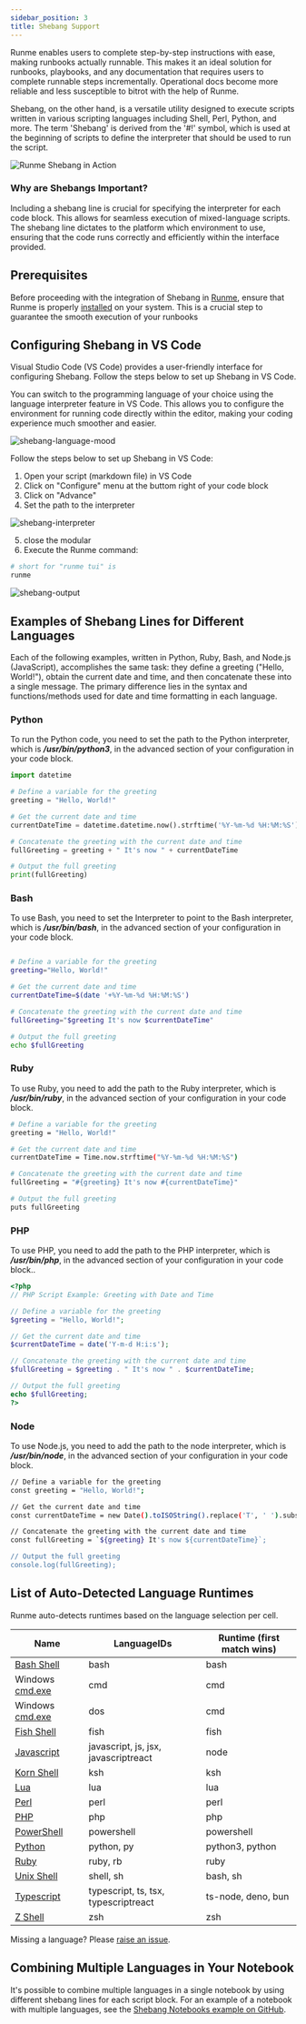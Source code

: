 ```yaml
---
sidebar_position: 3
title: Shebang Support
---
```


Runme enables users to complete step-by-step instructions with ease, making runbooks actually runnable. This makes it an ideal solution for runbooks, playbooks, and any documentation that requires users to complete runnable steps incrementally. Operational docs become more reliable and less susceptible to bitrot with the help of Runme.

Shebang, on the other hand, is a versatile utility designed to execute scripts written in various scripting languages including Shell, Perl, Python, and more. The term 'Shebang' is derived from the '#!' symbol, which is used at the beginning of scripts to define the interpreter that should be used to run the script.

![Runme Shebang in Action](../../static/img/runme-shebang.png)

### Why are Shebangs Important?

Including a shebang line is crucial for specifying the interpreter for each code block. This allows for seamless execution of mixed-language scripts. The shebang line dictates to the platform which environment to use, ensuring that the code runs correctly and efficiently within the interface provided.

## Prerequisites

Before proceeding with the integration of Shebang in [Runme](https://docs.runme.dev/install#runme-cli), ensure that Runme is properly [installed](https://docs.runme.dev/install#runme-cli) on your system. This is a crucial step to guarantee the smooth execution of your runbooks

## Configuring Shebang in VS Code

Visual Studio Code (VS Code) provides a user-friendly interface for configuring Shebang. Follow the steps below to set up Shebang in VS Code.

You can switch to the programming language of your choice using the language interpreter feature in VS Code. This allows you to configure the environment for running code directly within the editor, making your coding experience much smoother and easier.

![shebang-language-mood](../../static/img/shebang-language-mood.png)

Follow the steps below to set up Shebang in VS Code:

1. Open your script (markdown file) in VS Code
2. Click on "Configure" menu at the buttom right of your code block
3. Click on "Advance"
4. Set the path to the interpreter

![shebang-interpreter](../../static/img/shebang-interpreters.png)

5. close the modular
6. Execute the Runme command:

```sh
# short for "runme tui" is
runme
```

![shebang-output](../../static/img/shebang-outputt.png)

## Examples of Shebang Lines for Different Languages

Each of the following examples, written in Python, Ruby, Bash, and Node.js (JavaScript), accomplishes the same task: they define a greeting ("Hello, World!"), obtain the current date and time, and then concatenate these into a single message. The primary difference lies in the syntax and functions/methods used for date and time formatting in each language.

### Python

To run the Python code, you need to set the path to the Python interpreter, which is ***/usr/bin/python3***, in the advanced section of your configuration in your code block.

```python
import datetime

# Define a variable for the greeting
greeting = "Hello, World!"

# Get the current date and time
currentDateTime = datetime.datetime.now().strftime('%Y-%m-%d %H:%M:%S')

# Concatenate the greeting with the current date and time
fullGreeting = greeting + " It's now " + currentDateTime

# Output the full greeting
print(fullGreeting)
```

### Bash

To use Bash, you need to set the Interpreter to point to the Bash interpreter, which is ***/usr/bin/bash***, in the advanced section of your configuration in your code block.

```sh

# Define a variable for the greeting
greeting="Hello, World!"

# Get the current date and time
currentDateTime=$(date '+%Y-%m-%d %H:%M:%S')

# Concatenate the greeting with the current date and time
fullGreeting="$greeting It's now $currentDateTime"

# Output the full greeting
echo $fullGreeting
```

### Ruby

To use Ruby, you need to add the path to the Ruby interpreter, which is ***/usr/bin/ruby***, in the advanced section of your configuration in your code block.

```sh
# Define a variable for the greeting
greeting = "Hello, World!"

# Get the current date and time
currentDateTime = Time.now.strftime("%Y-%m-%d %H:%M:%S")

# Concatenate the greeting with the current date and time
fullGreeting = "#{greeting} It's now #{currentDateTime}"

# Output the full greeting
puts fullGreeting
```

### PHP

To use PHP, you need to add the path to the PHP interpreter, which is ***/usr/bin/php***, in the advanced section of your configuration in your code block..

```php { interpreter=/opt/homebrew/bin/php }
<?php
// PHP Script Example: Greeting with Date and Time

// Define a variable for the greeting
$greeting = "Hello, World!";

// Get the current date and time
$currentDateTime = date('Y-m-d H:i:s');

// Concatenate the greeting with the current date and time
$fullGreeting = $greeting . " It's now " . $currentDateTime;

// Output the full greeting
echo $fullGreeting;
?>
```

### Node

To use Node.js, you need to add the path to the node interpreter, which is ***/usr/bin/node***, in the advanced section of your configuration in your code block.

```sh
// Define a variable for the greeting
const greeting = "Hello, World!";

// Get the current date and time
const currentDateTime = new Date().toISOString().replace('T', ' ').substring(0, 19);

// Concatenate the greeting with the current date and time
const fullGreeting = `${greeting} It's now ${currentDateTime}`;

// Output the full greeting
console.log(fullGreeting);
```

## List of Auto-Detected Language Runtimes

Runme auto-detects runtimes based on the language selection per cell.

<table class="text-left">
  <thead>
    <tr>
      <th>Name</th>
      <th>LanguageIDs</th>
      <th>Runtime (first match wins)</th>
    </tr>
  </thead>
  <tbody>
    <tr>
      <td><a target="_blank" href="https://www.gnu.org/software/bash/">Bash Shell</a></td>
      <td>bash</td>
      <td>bash</td>
    </tr>
    <tr>
      <td>Windows <a href="https://learn.microsoft.com/en-us/windows-server/administration/windows-commands/cmd">cmd.exe</a></td>
      <td>cmd</td>
      <td>cmd</td>
    </tr>
    <tr>
      <td>Windows <a href="https://learn.microsoft.com/en-us/windows-server/administration/windows-commands/cmd">cmd.exe</a></td>
      <td>dos</td>
      <td>cmd</td>
    </tr>
    <tr>
      <td><a target="_blank" href="https://fishshell.com/">Fish Shell</a></td>
      <td>fish</td>
      <td>fish</td>
    </tr>
    <tr>
      <td><a target="_blank" href="https://en.wikipedia.org/wiki/JavaScript">Javascript</a></td>
      <td>javascript, js, jsx, javascriptreact</td>
      <td>node</td>
    </tr>
    <tr>
      <td><a target="_blank" href="http://kornshell.com/">Korn Shell</a></td>
      <td>ksh</td>
      <td>ksh</td>
    </tr>
    <tr>
      <td><a target="_blank" href="https://www.lua.org/">Lua</a></td>
      <td>lua</td>
      <td>lua</td>
    </tr>
    <tr>
      <td><a target="_blank" href="https://www.perl.org/">Perl</a></td>
      <td>perl</td>
      <td>perl</td>
    </tr>
    <tr>
      <td><a target="_blank" href="https://www.php.net/">PHP</a></td>
      <td>php</td>
      <td>php</td>
    </tr>
    <tr>
      <td><a target="_blank" href="https://learn.microsoft.com/en-us/powershell/scripting/overview">PowerShell</a></td>
      <td>powershell</td>
      <td>powershell</td>
    </tr>
    <tr>
      <td><a target="_blank" href="https://www.python.org/">Python</a></td>
      <td>python, py</td>
      <td>python3, python</td>
    </tr>
    <tr>
      <td><a target="_blank" href="https://www.ruby-lang.org/en/">Ruby</a></td>
      <td>ruby, rb</td>
      <td>ruby</td>
    </tr>
    <tr>
      <td><a target="_blank" href="https://en.wikipedia.org/wiki/Unix_shell">Unix Shell</a></td>
      <td>shell, sh</td>
      <td>bash, sh</td>
    </tr>
    <tr>
      <td><a target="_blank" href="https://www.typescriptlang.org/">Typescript</a></td>
      <td>typescript, ts, tsx, typescriptreact</td>
      <td>ts-node, deno, bun</td>
    </tr>
    <tr>
      <td><a target="_blank" href="https://www.zsh.org/">Z Shell</a></td>
      <td>zsh</td>
      <td>zsh</td>
    </tr>
  </tbody>
</table>

Missing a language? Please [raise an issue](https://github.com/stateful/runme/issues/new).

## Combining Multiple Languages in Your Notebook

It's possible to combine multiple languages in a single notebook by using different shebang lines for each script block. For an example of a notebook with multiple languages, see the [Shebang Notebooks example on GitHub](https://github.com/stateful/Shebang-Notebooks/blob/main/shebang-example.md).
